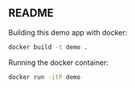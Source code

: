 ## README

Building this demo app with docker:

```bash
docker build -t demo .
```

Running the docker container:

```bash
docker run -itP demo
```
